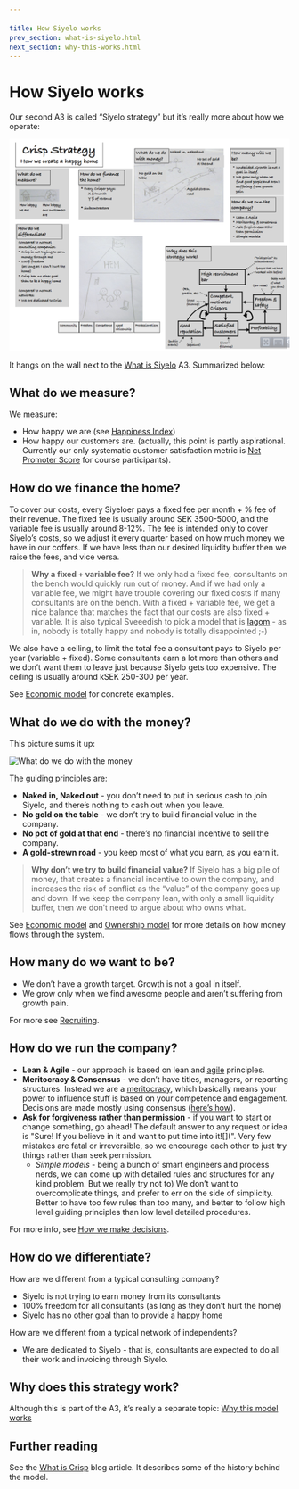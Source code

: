 ```yaml
---

title: How Siyelo works
prev_section: what-is-siyelo.html
next_section: why-this-works.html
---
```


# How Siyelo works

Our second A3 is called “Siyelo strategy” but it’s really more about how
we operate:

![Siyelo Strategy A3](../assets/SiyeloStrategyA3-en.png "Siyelo Strategy A3")

It hangs on the wall next to the [What is Siyelo](what-is-siyelo.html)
A3. Summarized below:

## What do we measure?

We measure:

-   How happy we are (see [Happiness Index](happiness-index.html))
-   How happy our customers are. (actually, this point is
    partly aspirational. Currently our only systematic customer
    satisfaction metric is [Net Promoter
    Score](http://en.wikipedia.org/wiki/Net_Promoter) for
    course participants).

## How do we finance the home?

To cover our costs, every Siyeloer pays a fixed fee per month + % fee of
their revenue. The fixed fee is usually around SEK 3500-5000, and the
variable fee is usually around 8-12%. The fee is intended only to cover
Siyelo’s costs, so we adjust it every quarter based on how much money we
have in our coffers. If we have less than our desired liquidity buffer
then we raise the fees, and vice versa.

> **Why a fixed + variable fee?** If we only had a fixed fee,
> consultants on the bench would quickly run out of money. And if we had
> only a variable fee, we might have trouble covering our fixed costs if
> many consultants are on the bench. With a fixed + variable fee, we get
> a nice balance that matches the fact that our costs are also fixed +
> variable. It is also typical Sveeedish to pick a model that is
> [lagom](https://en.wikipedia.org/wiki/Lagom) - as in, nobody is
> totally happy and nobody is totally disappointed ;-)

We also have a ceiling, to limit the total fee a consultant pays to
Siyelo per year (variable + fixed). Some consultants earn a lot more
than others and we don’t want them to leave just because Siyelo gets too
expensive. The ceiling is usually around kSEK 250-300 per year.

See [Economic model](economic-model.html) for concrete examples.

## What do we do with the money?

This picture sums it up:

![What do we do with the money](../assets/WhatDoWeDoWithTheMoney.png "What do we do with the money")

The guiding principles are:

-   **Naked in, Naked out** - you don’t need to put in serious cash to
    join Siyelo, and there’s nothing to cash out when you leave.
-   **No gold on the table** - we don’t try to build financial value in
    the company.
-   **No pot of gold at that end** - there’s no financial incentive to
    sell the company.
-   **A gold-strewn road** - you keep most of what you earn, as you
    earn it.

> **Why don’t we try to build financial value?** If Siyelo has a big
> pile of money, that creates a financial incentive to own the company,
> and increases the risk of conflict as the “value” of the company goes
> up and down. If we keep the company lean, with only a small liquidity
> buffer, then we don’t need to argue about who owns what.

See [Economic model](economic-model.html) and [Ownership
model](ownership-model.html) for more details on how money flows through
the system.

## How many do we want to be?

-   We don’t have a growth target. Growth is not a goal in itself.
-   We grow only when we find awesome people and aren’t suffering from
    growth pain.

For more see [Recruiting](recruiting.html).

## How do we run the company?

-   **Lean & Agile** - our approach is based on lean and
    [agile](http://agilemanifesto.org) principles.
-   **Meritocracy & Consensus** - we don’t have titles, managers, or
    reporting structures. Instead we are a
    [meritocracy](http://en.wikipedia.org/wiki/Meritocracy), which
    basically means your power to influence stuff is based on your
    competence and engagement. Decisions are made mostly using consensus
    ([here’s how](decisions.html)).
-   **Ask for forgiveness rather than permission** - if you want to
    start or change something, go ahead! The default answer to any
    request or idea is "Sure! If you believe in it and want to put time
    into
    it![](". Very few mistakes are fatal or irreversible, so we encourage each other to just try things rather than seek permission.
    * *Simple models* - being a bunch of smart engineers and process nerds, we can come up with detailed rules and structures for any kind problem. But we really try not to)
    We don’t want to overcomplicate things, and prefer to err on the
    side of simplicity. Better to have too few rules than too many, and
    better to follow high level guiding principles than low level
    detailed procedures.

For more info, see [How we make decisions](decisions.html).

## How do we differentiate?

How are we different from a typical consulting company?

-   Siyelo is not trying to earn money from its consultants
-   100% freedom for all consultants (as long as they don’t hurt
    the home)
-   Siyelo has no other goal than to provide a happy home

How are we different from a typical network of independents?

-   We are dedicated to Siyelo - that is, consultants are expected to do
    all their work and invoicing through Siyelo.

## Why does this strategy work?

Although this is part of the A3, it’s really a separate topic: [Why this
model works](why-this-works.html)

## Further reading

See the [What is
Crisp](http://blog.crisp.se/2010/05/08/henrikkniberg/1273272420000) blog
article. It describes some of the history behind the model.
